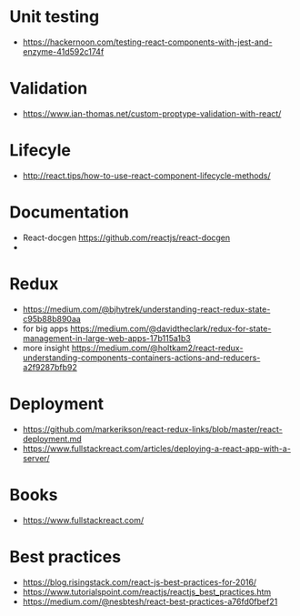 # Unit testing 
- https://hackernoon.com/testing-react-components-with-jest-and-enzyme-41d592c174f

# Validation
- https://www.ian-thomas.net/custom-proptype-validation-with-react/

# Lifecyle
- http://react.tips/how-to-use-react-component-lifecycle-methods/

# Documentation
- React-docgen https://github.com/reactjs/react-docgen
- 

# Redux
- https://medium.com/@bjhytrek/understanding-react-redux-state-c95b88b890aa
- for big apps https://medium.com/@davidtheclark/redux-for-state-management-in-large-web-apps-17b115a1b3
- more insight https://medium.com/@holtkam2/react-redux-understanding-components-containers-actions-and-reducers-a2f9287bfb92

# Deployment 
- https://github.com/markerikson/react-redux-links/blob/master/react-deployment.md
- https://www.fullstackreact.com/articles/deploying-a-react-app-with-a-server/

# Books
- https://www.fullstackreact.com/

# Best practices
- https://blog.risingstack.com/react-js-best-practices-for-2016/
- https://www.tutorialspoint.com/reactjs/reactjs_best_practices.htm
- https://medium.com/@nesbtesh/react-best-practices-a76fd0fbef21


